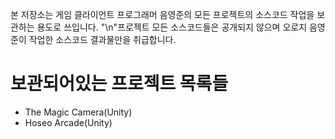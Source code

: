 본 저장소는 게임 클라이언트 프로그래머 음영준의 모든 프로젝트의 소스코드 작업을 보관하는 용도로 쓰입니다.
"\n"프로젝트 모든 소스코드들은 공개되지 않으며 오로지 음영준이 작업한 소스코드 결과물만을 취급합니다.

# 보관되어있는 프로젝트 목록들
- The Magic Camera(Unity)
- Hoseo Arcade(Unity)
